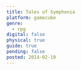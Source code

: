 ```yaml
---
title: Tales of Symphonia
platform: gamecube
genre:
  - rpg
digital: false
physical: true
guide: true
pending: false
posted: 2014-02-10
---
```

